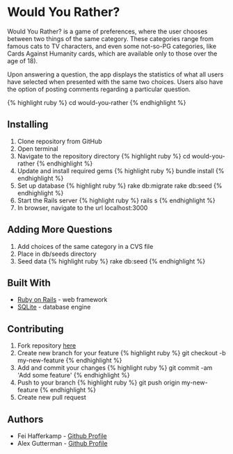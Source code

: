 # Would You Rather?

Would You Rather? is a game of preferences, where the user chooses between two things of the same category. These categories range from famous cats to TV characters, and even some not-so-PG categories, like Cards Against Humanity cards, which are available only to those over the age of 18).

Upon answering a question, the app displays the statistics of what all users have selected when presented with the same two choices. Users also have the option of posting comments regarding a particular question.

{% highlight ruby %}
cd would-you-rather
{% endhighlight %}

## Installing
1. Clone repository from GitHub
2. Open terminal
3. Navigate to the repository directory
{% highlight ruby %}
cd would-you-rather
{% endhighlight %}
4. Update and install required gems
{% highlight ruby %}
bundle install
{% endhighlight %}
5. Set up database
{% highlight ruby %}
rake db:migrate
rake db:seed
{% endhighlight %}
6. Start the Rails server
{% highlight ruby %}
rails s
{% endhighlight %}
7. In browser, navigate to the url localhost:3000

## Adding More Questions
1. Add choices of the same category in a CVS file
2. Place in db/seeds directory
3. Seed data
{% highlight ruby %}
rake db:seed
{% endhighlight %}

## Built With
* [Ruby on Rails](http://rubyonrails.org/) - web framework
* [SQLite](https://www.sqlite.org/) - database engine

## Contributing
1. Fork repository [here](https://github.com/feihafferkamp/mod2-project)
2. Create new branch for your feature
{% highlight ruby %}
git checkout -b my-new-feature
{% endhighlight %}
3. Add and commit your changes
{% highlight ruby %}
git commit -am 'Add some feature'
{% endhighlight %}
4. Push to your branch
{% highlight ruby %}
git push origin my-new-feature
{% endhighlight %}
5. Create new pull request


## Authors
* Fei Hafferkamp - [Github Profile](https://github.com/feihafferkamp)
* Alex Gutterman - [Github Profile](https://github.com/guttermana)
